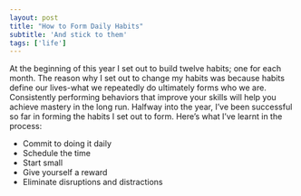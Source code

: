 ```yaml
---
layout: post
title: "How to Form Daily Habits"
subtitle: 'And stick to them'
tags: ['life']
---
```



At the beginning of this year I set out to build twelve habits; one for each month. The reason why I set out to change my habits was because habits define our lives-what we repeatedly do ultimately forms who we are. Consistently performing behaviors that improve your skills will help you achieve mastery in the long run. Halfway into the year, I’ve been successful so far in forming the habits I set out to form. Here’s what I’ve learnt in the process:

* Commit to doing it daily
* Schedule the time
* Start small
* Give yourself a reward
* Eliminate disruptions and distractions
